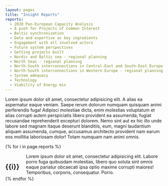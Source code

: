 ```yaml
---
layout: pages
title: "Insight Reports"
reports:
  - 2030 Pan-European Capacity Analysis
  - A push for Projects of Common Interest
  - Baltic synchronization
  - Data and expertise as key ingredients 
  - Engagement with all involved actors
  - Future system perspectives
  - Getting projects built
  - Nordic and Baltic sea - regional planning
  - North Seas - regional planning
  - North-South interconnections in Central-East and South-East Europe - regional planning
  - North-South interconnections in Western Europe - regional planning
  - System adequacy
  - Technology
  - Viability of Energy mix
---
```


Lorem ipsum dolor sit amet, consectetur adipisicing elit. A alias ea aspernatur eaque veniam. Saepe rerum dolorum numquam quisquam animi perferendis fuga! Adipisci molestiae dicta, enim molestias voluptatum et alias corrupti autem perspiciatis libero provident ea assumenda, fugiat recusandae reprehenderit excepturi dolorem. Nemo sint aut ex hic illo unde labore sed magnam itaque deserunt blanditiis, eum, magni laudantium aliquam assumenda, cumque, accusamus architecto provident nam earum eos mollitia laboriosam dolor! Totam numquam nam animi omnis.

{% for i in page.reports %}
  
<div id="{{include.section_id}}" data-magellan-target="{{include.section_id}}" class="section {% cycle '', 'fill-grey' %}">
    <div class="row">
        <div class="medium-8 small-centered columns">
        <h2 class="text-center">{{i}}</h2>
            Lorem ipsum dolor sit amet, consectetur adipisicing elit. Labore porro fuga quibusdam molestias, libero quo soluta sint omnis eaque pariatur obcaecati ipsa optio maxime corrupti maiores! Temporibus, corporis, consequatur. Porro.
        </div>
    </div>
</div>
{% endfor %}
